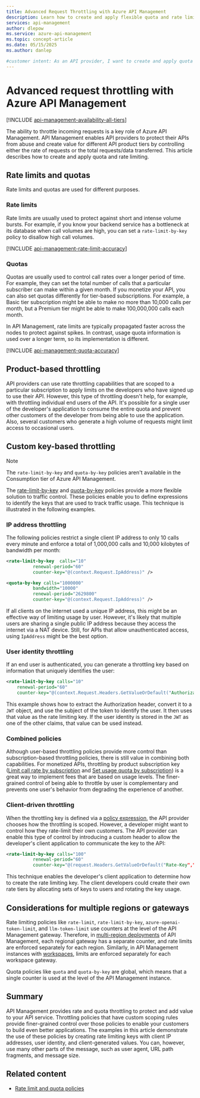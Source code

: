 ```yaml
---
title: Advanced Request Throttling with Azure API Management
description: Learn how to create and apply flexible quota and rate limiting policies by using Azure API Management.
services: api-management
author: dlepow
ms.service: azure-api-management
ms.topic: concept-article
ms.date: 05/15/2025
ms.author: danlep

#customer intent: As an API provider, I want to create and apply quota and rate limiting so that I can protect my APIs from abuse and/or create value for different API product tiers.
---
```


# Advanced request throttling with Azure API Management

[!INCLUDE [api-management-availability-all-tiers](../../includes/api-management-availability-all-tiers.md)]

The ability to throttle incoming requests is a key role of Azure API Management. API Management enables API providers to protect their APIs from abuse and create value for different API product tiers by controlling either the rate of requests or the total requests/data transferred. This article describes how to create and apply quota and rate limiting. 

## Rate limits and quotas

Rate limits and quotas are used for different purposes.

### Rate limits

Rate limits are usually used to protect against short and intense volume bursts. For example, if you know your backend service has a bottleneck at its database when call volumes are high, you can set a `rate-limit-by-key` policy to disallow high call volumes.

[!INCLUDE [api-management-rate-limit-accuracy](../../includes/api-management-rate-limit-accuracy.md)]


### Quotas

Quotas are usually used to control call rates over a longer period of time. For example, they can set the total number of calls that a particular subscriber can make within a given month. If you monetize your API, you can also set quotas differently for tier-based subscriptions. For example, a Basic tier subscription might be able to make no more than 10,000 calls per month, but a Premium tier might be able to make 100,000,000 calls each month.

In API Management, rate limits are typically propagated faster across the nodes to protect against spikes. In contrast, usage quota information is used over a longer term, so its implementation is different.

[!INCLUDE [api-management-quota-accuracy](../../includes/api-management-quota-accuracy.md)]


## Product-based throttling

API providers can use rate throttling capabilities that are scoped to a particular subscription to apply limits on the developers who have signed up to use their API. However, this type of throttling doesn't help, for example, with throttling individual end users of the API. It's possible for a single user of the developer's application to consume the entire quota and prevent other customers of the developer from being able to use the application. Also, several customers who generate a high volume of requests might limit access to occasional users.

## Custom key-based throttling

> [!NOTE]
> The `rate-limit-by-key` and `quota-by-key` policies aren't available in the Consumption tier of Azure API Management.  

The [rate-limit-by-key](rate-limit-by-key-policy.md) and [quota-by-key](quota-by-key-policy.md) policies provide a more flexible solution to traffic control. These policies enable you to define expressions to identify the keys that are used to track traffic usage. This technique is illustrated in the following examples. 

### IP address throttling

The following policies restrict a single client IP address to only 10 calls every minute and enforce a total of 1,000,000 calls and 10,000 kilobytes of bandwidth per month:

```xml
<rate-limit-by-key  calls="10"
          renewal-period="60"
          counter-key="@(context.Request.IpAddress)" />

<quota-by-key calls="1000000"
          bandwidth="10000"
          renewal-period="2629800"
          counter-key="@(context.Request.IpAddress)" />
```

If all clients on the internet used a unique IP address, this might be an effective way of limiting usage by user. However, it's likely that multiple users are sharing a single public IP address because they access the internet via a NAT device. Still, for APIs that allow unauthenticated access, using `IpAddress` might be the best option.

### User identity throttling

If an end user is authenticated, you can generate a throttling key based on information that uniquely identifies the user:

```xml
<rate-limit-by-key calls="10"
    renewal-period="60"
    counter-key="@(context.Request.Headers.GetValueOrDefault("Authorization","").AsJwt()?.Subject)" />
```

This example shows how to extract the Authorization header, convert it to a `JWT` object, and use the subject of the token to identify the user. It then uses that value as the rate limiting key. If the user identity is stored in the `JWT` as one of the other claims, that value can be used instead.

### Combined policies

Although user-based throttling policies provide more control than subscription-based throttling policies, there is still value in combining both capabilities. For monetized APIs, throttling by product subscription key ([Limit call rate by subscription](rate-limit-policy.md) and [Set usage quota by subscription](quota-policy.md)) is a great way to implement fees that are based on usage levels. The finer-grained control of being able to throttle by user is complementary and prevents one user's behavior from degrading the experience of another. 

### Client-driven throttling

When the throttling key is defined via a [policy expression](./api-management-policy-expressions.md), the API provider chooses how the throttling is scoped. However, a developer might want to control how they rate-limit their own customers. The API provider can enable this type of control by introducing a custom header to allow the developer's client application to communicate the key to the API:

```xml
<rate-limit-by-key calls="100"
          renewal-period="60"
          counter-key="@(request.Headers.GetValueOrDefault("Rate-Key",""))"/>
```

This technique enables the developer's client application to determine how to create the rate limiting key. The client developers could create their own rate tiers by allocating sets of keys to users and rotating the key usage.

## Considerations for multiple regions or gateways

Rate limiting policies like `rate-limit`, `rate-limit-by-key`, `azure-openai-token-limit`, and `llm-token-limit` use counters at the level of the API Management gateway. Therefore, in [multi-region deployments](api-management-howto-deploy-multi-region.md) of API Management, each regional gateway has a separate counter, and rate limits are enforced separately for each region. Similarly, in API Management instances with [workspaces](workspaces-overview.md), limits are enforced separately for each workspace gateway. 

Quota policies like `quota` and `quota-by-key` are global, which means that a single counter is used at the level of the API Management instance. 

## Summary

API Management provides rate and quota throttling to protect and add value to your API service. Throttling policies that have custom scoping rules provide finer-grained control over those policies to enable your customers to build even better applications. The examples in this article demonstrate the use of these policies by creating rate limiting keys with client IP addresses, user identity, and client-generated values. You can, however, use many other parts of the message, such as user agent, URL path fragments, and message size.

## Related content

* [Rate limit and quota policies](api-management-policies.md#rate-limiting-and-quotas)
